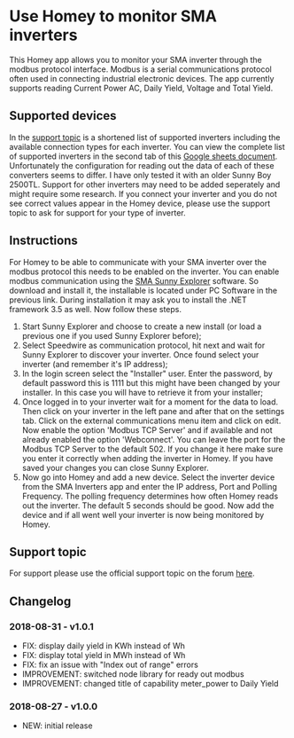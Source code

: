 # Use Homey to monitor SMA inverters
This Homey app allows you to monitor your SMA inverter through the modbus protocol interface. Modbus is a serial communications protocol often used in connecting industrial electronic devices. The app currently supports reading Current Power AC, Daily Yield, Voltage and Total Yield.

## Supported devices
In the [support topic](https://community.athom.com/t/696) is a shortened list of supported inverters including the available connection types for each inverter. You can view the complete list of supported inverters in the second tab of this [Google sheets document](https://docs.google.com/spreadsheets/d/1VDGGXSl3RE10oLtm8JgIrXKaZEp1--tMOS92ZPGuF4g/edit?usp=sharing). Unfortunately the configuration for reading out the data of each of these converters seems to differ. I have only tested it with an older Sunny Boy 2500TL. Support for other inverters may need to be added seperately and might require some research. If you connect your inverter and you do not see correct values appear in the Homey device, please use the support topic to ask for support for your type of inverter.

## Instructions
For Homey to be able to communicate with your SMA inverter over the modbus protocol this needs to be enabled on the inverter. You can enable modbus communication using the [SMA Sunny Explorer](https://www.sma.de/en/products/monitoring-control/sunny-explorer.html) software. So download and install it, the installable is located under PC Software in the previous link. During installation it may ask you to install the .NET framework 3.5 as well. Now follow these steps.
1. Start Sunny Explorer and choose to create a new install (or load a previous one if you used Sunny Explorer before);
2. Select Speedwire as communication protocol, hit next and wait for Sunny Explorer to discover your inverter. Once found select your inverter (and remember it's IP address);
3. In the login screen select the "Installer" user. Enter the password, by default password this is 1111 but this might have been changed by your installer. In this case you will have to retrieve it from your installer;
4. Once logged in to your inverter wait for a moment for the data to load. Then click on your inverter in the left pane and after that on the settings tab. Click on the external communications menu item and click on edit. Now enable the option 'Modbus TCP Server' and if available and not already enabled the option 'Webconnect'. You can leave the port for the Modbus TCP Server to the default 502. If you change it here make sure you enter it correctly when adding the inverter in Homey. If you have saved your changes you can close Sunny Explorer.
5. Now go into Homey and add a new device. Select the inverter device from the SMA Inverters app and enter the IP address, Port and Polling Frequency. The polling frequency determines how often Homey reads out the inverter. The default 5 seconds should be good. Now add the device and if all went well your inverter is now being monitored by Homey.

## Support topic
For support please use the official support topic on the forum [here](https://community.athom.com/t/696).

## Changelog
### 2018-08-31 - v1.0.1
* FIX: display daily yield in KWh instead of Wh
* FIX: display total yield in MWh instead of Wh
* FIX: fix an issue with "Index out of range" errors
* IMPROVEMENT: switched node library for ready out modbus
* IMPROVEMENT: changed title of capability meter_power to Daily Yield

### 2018-08-27 - v1.0.0
* NEW: initial release
